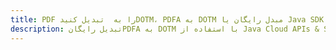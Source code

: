 ---title: PDF را به  تبدیل کنیدDOTM، PDFA به DOTM مبدل رایگان یا Java SDKdescription: تبدیل رایگانPDFA به DOTM با استفاده از Java Cloud APIs & SDK همچنین اسناد PDF را در Cloud ایجاد، ویرایش و رندر کنید.---